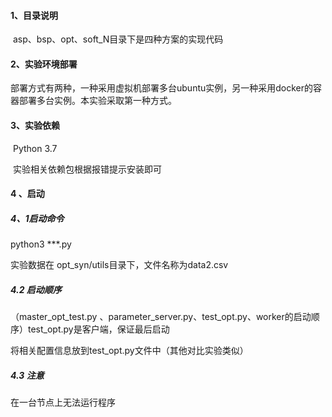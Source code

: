 #### 1、目录说明

​     asp、bsp、opt、soft_N目录下是四种方案的实现代码

#### 2、实验环境部署

​      部署方式有两种，一种采用虚拟机部署多台ubuntu实例，另一种采用docker的容器部署多台实例。本实验采取第一种方式。



#### 3、实验依赖

​     Python 3.7

​     实验相关依赖包根据报错提示安装即可

#### 4 、启动

##### 4、1启动命令

python3  ***.py

实验数据在 opt_syn/utils目录下，文件名称为data2.csv

##### 4.2 启动顺序

（master_opt_test.py 、parameter_server.py、test_opt.py、worker的启动顺序）test_opt.py是客户端，保证最后启动

将相关配置信息放到test_opt.py文件中（其他对比实验类似）

##### 4.3 注意

在一台节点上无法运行程序